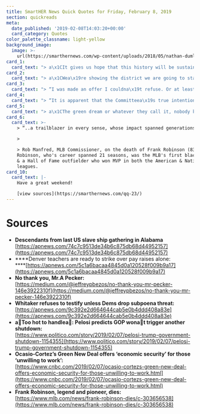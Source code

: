 ```yaml
---
title: SmartHER News Quick Quotes for Friday, February 8, 2019
section: quickreads
meta:
  date_published: '2019-02-08T14:03:20+00:00'
  card_category: Quotes
color_palette_classname: light-yellow
background_image:
  image: >-
    url(https://smarthernews.com/wp-content/uploads/2018/05/nathan-dumlao-583574-unsplash-scaled.jpg)
card_1:
  card_text: "> a\x1CIt gives us hope that this history will be sustained and improved upon and captured and passed on from generation to generation.a\x1D\n> \n> Anderson Flen speaking about preserving the history of Africatown, Alabama, a town created by the 100+ last slaves kidnapped from West Africa to America in 1860 despite a law banning the slave trade. After the Civil War, the community built by freed slaves grew to more than 10,000 w/its own gova\x19t. Descendants will gather Saturday to celebrate their shared heritage."
card_2:
  card_text: "> a\x1CWea\x19re showing the district we are going to stand up for what we need.”\n> \n> Denver elementary school teacher Chris Christoff as 4,000+ teachers in the city vow to walk off the job Monday unless a deal can be reached to raise pay. The union says its incentive-based system is unfair. Last month, L.A. teachers went on strike successfully negotiating smaller class sizes, but ultimately accepted the 6% pay increase the district originally offered."
card_3:
  card_text: "> “I was made an offer I couldna\x19t refuse. Or at least thata\x19s what the top people at the National Enquirer thought.”\n> \n> Jeff Bezos, Amazon's founder & world's richest man, accusing AMI, the publisher of the National Enquirer, with extortion and blackmail, providing emails he says show its threats to publish nude photos he sent to his girlfriend. Bezos and his wife announced their divorce in January. The publisher has not responded."
card_4:
  card_text: "> “It is apparent that the Committeea\x19s true intention is not to discuss the great work of the Dept of Justice, but to create a public spectacle.”\n> \n> Acting Attorney General Matthew Whitaker on his plans to skip voluntary testimony before the House Judiciary Committee Friday unless it drops its threat of a subpoena. Whitaker, who was appointed by President Trump after AG Jeff Sessions resigned at Trump's request, was expected to take questions on Robert Mueller's special counsel investigation."
card_5:
  card_text: "> a\x1CThe green dream or whatever they call it, nobody knows what it is, but theya\x19re for it right?a\x1D\n> \n> House Speaker Nancy Pelosi (D-CA) dismissing fellow democrat Rep. Alexandria Ocasio-Corteza\x19s a\x1CGreen New Deal\" while launching a new committee focused on climate change. Rep. Ocasio-Cortez's (D-NY) plan aims for the U.S. to run solely on renewable energy in 10 years, while offering \"economic security\" to those \"unwilling to work.\""
card_6:
  card_text: >-
    > “..a trailblazer in every sense, whose impact spanned generations.”

    > 

    > Rob Manfred, MLB Commissioner, on the death of Frank Robinson (83).
    Robinson, who's career spanned 21 seasons, was the MLB's first black manager
    & a Hall of Fame outfielder who won MVP in both the American & National
    leagues.
card_10:
  card_text: |-
    Have a great weekend!

    [view sources](https://smarthernews.com/qq-23/)
---
```

Sources
=======

*   **Descendants from last US slave ship gathering in Alabama**  
    [https://apnews.com/74c7c9513de34b6c875db68d44952157](https://apnews.com/74c7c9513de34b6c875db68d44952157)
*   ****Denver teachers are ready to strike over pay raises alone:  
    ****[https://apnews.com/5c1a6bacaa4845d0a120528f009b9a17](https://apnews.com/5c1a6bacaa4845d0a120528f009b9a17)
*   **No thank you, Mr.A Pecker:**  
    [https://medium.com/@jeffreypbezos/no-thank-you-mr-pecker-146e3922310f](https://medium.com/@jeffreypbezos/no-thank-you-mr-pecker-146e3922310f)
*   **Whitaker refuses to testify unless Dems drop subpoena threat:**  
    [https://apnews.com/9c392e2d664644cab5e0b4ddd408a83e](https://apnews.com/9c392e2d664644cab5e0b4ddd408a83e)
*   **aToo hot to handlea: Pelosi predicts GOP wonat trigger another shutdown:**  
    [https://www.politico.com/story/2019/02/07/pelosi-trump-government-shutdown-1154355](https://www.politico.com/story/2019/02/07/pelosi-trump-government-shutdown-1154355)
*   **Ocasio-Cortez’s Green New Deal offers ‘economic security’ for those ‘unwilling to work’:**  
    [https://www.cnbc.com/2019/02/07/ocasio-cortezs-green-new-deal-offers-economic-security-for-those-unwilling-to-work.html](https://www.cnbc.com/2019/02/07/ocasio-cortezs-green-new-deal-offers-economic-security-for-those-unwilling-to-work.html)
*   **Frank Robinson, legend and pioneer, dies:**  
    [https://www.mlb.com/news/frank-robinson-dies/c-303656538](https://www.mlb.com/news/frank-robinson-dies/c-303656538)